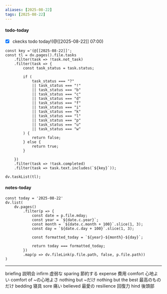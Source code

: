 ```yaml
---
aliases: [2025-08-22]
tags: [2025-08-22]
---
```


#### todo-today

- [x] ckecks todo today!(@[[2025-08-22]] 07:00)

```dataviewjs
const key ='(@[[2025-08-22]]';
const tl = dv.pages().file.tasks
	.filter(task => !task.not_task)
	.filter(task => {
		const task_status = task.status;

		if (
			task_status === "?"
			|| task_status === "!"
			|| task_status === "b"
			|| task_status === "c"
			|| task_status === "d"
			|| task_status === "f"
			|| task_status === "i"
			|| task_status === "k"
			|| task_status === "l"
			|| task_status === "p"
			|| task_status === "u"
			|| task_status === "w"
		) {
			return false;
		} else {
			return true;
		}

	})
	.filter(task => !task.completed)
	.filter(task => task.text.includes(`${key}`));

dv.taskList(tl);
```

#### notes-today

```dataviewjs
const today = '2025-08-22'
dv.list(
	dv.pages()
		.filter(p => {
			const date = p.file.mday;
			const year = `${date.c.year}`;
			const month = `${date.c.month + 100}`.slice(1, 3);
			const day = `${date.c.day + 100}`.slice(1, 3);

			const formatted_today = `${year}-${month}-${day}`;

			return today === formatted_today;
		})
		.map(p => dv.fileLink(p.file.path, false, p.file.path))
)
```

---

briefing 説明会
infirm 虚弱な
sparing 節約する
expense 費用
comfort 心地よい
comfort of ~の心地よさ
nothing but ~だけ
nothing but the best 最高のものだけ
bedding 寝具
sore 痛い
believed 最愛の
resilience 回復力
hind 後頭部